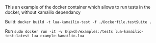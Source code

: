 This an example of the docker container which allows to run tests in the docker, without kamailio dependancy

Build:
`docker build -t lua-kamailio-test -f ./Dockerfile.testSuite .`

Run
`sudo docker run -it -v $(pwd)/examples:/tests lua-kamailio-test:latest lua example-kamailio.lua`